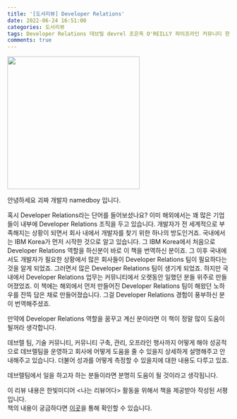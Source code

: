```yaml
---
title: '[도서리뷰] Developer Relations'
date: 2022-06-24 16:51:00
categories: 도서리뷰
tags: Developer Relations 데브릴 devrel 조은옥 O'REILLY 파이프라인 커뮤니티 한빛미디어
comments: true
---
```


<img src='https://firebasestorage.googleapis.com/v0/b/github-blog-39e5f.appspot.com/o/IMG_9764.jpg?alt=media&token=7e6862b6-28c8-4e18-a3a0-ba973ff6065b' width='300px'/>

안녕하세요 괴짜 개발자 namedboy 입니다.

혹시 Developer Relations라는 단어를 들어보셨나요?
이미 해외에서는 꽤 많은 기업들이 내부에 Developer Relations 조직을 두고 있습니다.
개발자가 전 세계적으로 부족해지는 상황이 되면서 회사 내에서 개발자를 찾기 위한 하나의 방도인거죠.
국내에서는 IBM Korea가 먼저 시작한 것으로 알고 있습니다. 그 IBM Korea에서 처음으로 Developer Relations 역할을 하신분이 바로 이 책을 번역하신 분이죠.
그 이후 국내에서도 개발자가 필요한 상황에서 많은 회사들이 Developer Relations 팀이 필요하다는 것을 알게 되었죠.
그러면서 많은 Developer Relations 팀이 생기게 되었죠.
하지만 국내에서 Developer Relations 업무는 커뮤니티에서 오랫동안 일했던 분들 위주로 만들어졌었죠.
이 책에는 해외에서 먼저 만들어진 Developer Relations 팀이 해왔던 노하우를 잔뜩 담은 채로 만들어졌습니다.
그걸 Developer Relations 경험이 풍부하신 분이 번역해주셨죠.

만약에 Developer Relations 역할을 꿈꾸고 계신 분이라면 이 책이 정말 많이 도움이 될꺼라 생각합니다.

데브렐 팀, 기술 커뮤니티, 커뮤니티 구축, 관리, 오프라인 행사까지 어떻게 해야 성공적으로 데브렐팀을 운영하고 회사에 어떻게 도움을 줄 수 있을지 상세하게 설명해주고 안내해주고 있습니다. 더불어 성과를 어떻게 측정할 수 있을지에 대한 내용도 다루고 있죠.

데브렐팀에서 일을 하고자 하는 분들이라면 분명히 도움이 될 것이라고 생각됩니다.

이 리뷰 내용은 한빛미디어 &lt;나는 리뷰어다&gt; 활동을 위해서 책을 제공받아 작성된 서평입니다.  
책의 내용이 궁금하다면 [이곳](https://www.hanbit.co.kr/store/books/look.php?p_code=B9102351881)을 통해 확인할 수 있습니다.

